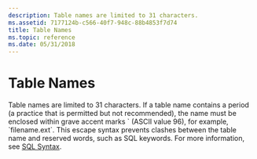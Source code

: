 ```yaml
---
description: Table names are limited to 31 characters.
ms.assetid: 7177124b-c566-40f7-948c-88b4853f7d74
title: Table Names
ms.topic: reference
ms.date: 05/31/2018
---
```


# Table Names

Table names are limited to 31 characters. If a table name contains a period (a practice that is permitted but not recommended), the name must be enclosed within grave accent marks \` (ASCII value 96), for example, \`filename.ext\`. This escape syntax prevents clashes between the table name and reserved words, such as SQL keywords. For more information, see [SQL Syntax](sql-syntax.md).

 

 



